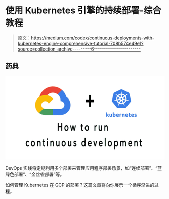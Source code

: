 # 使用 Kubernetes 引擎的持续部署-综合教程

> 原文：<https://medium.com/codex/continuous-deployments-with-kubernetes-engine-comprehensive-tutorial-708b574e49e1?source=collection_archive---------6----------------------->

## 药典

![](img/fbac45e2f376e47b91441920a5f77719.png)

DevOps 实践将定期利用多个部署来管理应用程序部署场景，如“连续部署”、“蓝绿色部署”、“金丝雀部署”等。

如何管理 Kubernetes 在 GCP 的部署？这篇文章将向你展示一个循序渐进的过程。